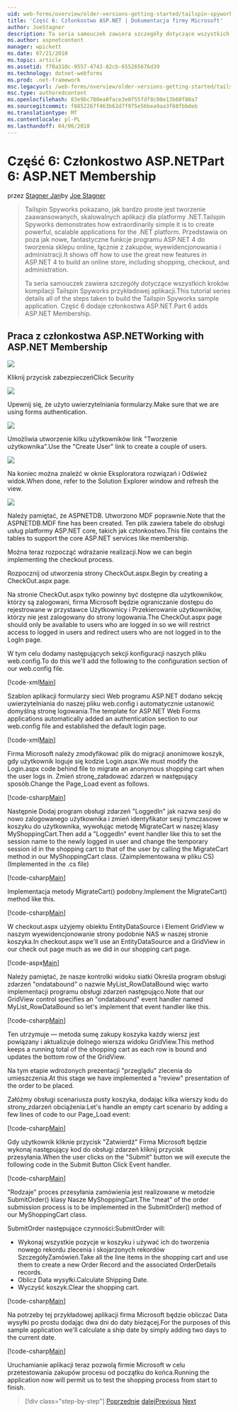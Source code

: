 ```yaml
---
uid: web-forms/overview/older-versions-getting-started/tailspin-spyworks/tailspin-spyworks-part-6
title: 'Część 6: Członkostwo ASP.NET | Dokumentacja firmy Microsoft'
author: JoeStagner
description: Ta seria samouczek zawiera szczegóły dotyczące wszystkich kroków kompilacji Tailspin Spyworks przykładowej aplikacji. Część 6 dodaje członkostwa ASP.NET.
ms.author: aspnetcontent
manager: wpickett
ms.date: 07/21/2010
ms.topic: article
ms.assetid: f70a310c-9557-4743-82cb-655265676d39
ms.technology: dotnet-webforms
ms.prod: .net-framework
msc.legacyurl: /web-forms/overview/older-versions-getting-started/tailspin-spyworks/tailspin-spyworks-part-6
msc.type: authoredcontent
ms.openlocfilehash: 83e9bc780ea8face3e0f55fdf8c00e13b60f80a7
ms.sourcegitcommit: f8852267f463b62d7f975e56bea9aa3f68fbbdeb
ms.translationtype: MT
ms.contentlocale: pl-PL
ms.lasthandoff: 04/06/2018
---
```

<a name="part-6-aspnet-membership"></a><span data-ttu-id="e839a-104">Część 6: Członkostwo ASP.NET</span><span class="sxs-lookup"><span data-stu-id="e839a-104">Part 6: ASP.NET Membership</span></span>
====================
<span data-ttu-id="e839a-105">przez [Stagner Jan](https://github.com/JoeStagner)</span><span class="sxs-lookup"><span data-stu-id="e839a-105">by [Joe Stagner](https://github.com/JoeStagner)</span></span>

> <span data-ttu-id="e839a-106">Tailspin Spyworks pokazano, jak bardzo proste jest tworzenie zaawansowanych, skalowalnych aplikacji dla platformy .NET.</span><span class="sxs-lookup"><span data-stu-id="e839a-106">Tailspin Spyworks demonstrates how extraordinarily simple it is to create powerful, scalable applications for the .NET platform.</span></span> <span data-ttu-id="e839a-107">Przedstawia on poza jak nowe, fantastyczne funkcje programu ASP.NET 4 do tworzenia sklepu online, łącznie z zakupów, wyewidencjonowania i administracji.</span><span class="sxs-lookup"><span data-stu-id="e839a-107">It shows off how to use the great new features in ASP.NET 4 to build an online store, including shopping, checkout, and administration.</span></span>
> 
> <span data-ttu-id="e839a-108">Ta seria samouczek zawiera szczegóły dotyczące wszystkich kroków kompilacji Tailspin Spyworks przykładowej aplikacji.</span><span class="sxs-lookup"><span data-stu-id="e839a-108">This tutorial series details all of the steps taken to build the Tailspin Spyworks sample application.</span></span> <span data-ttu-id="e839a-109">Część 6 dodaje członkostwa ASP.NET.</span><span class="sxs-lookup"><span data-stu-id="e839a-109">Part 6 adds ASP.NET Membership.</span></span>


## <a id="_Toc260221672"></a>  <span data-ttu-id="e839a-110">Praca z członkostwa ASP.NET</span><span class="sxs-lookup"><span data-stu-id="e839a-110">Working with ASP.NET Membership</span></span>

![](tailspin-spyworks-part-6/_static/image1.png)

<span data-ttu-id="e839a-111">Kliknij przycisk zabezpieczeń</span><span class="sxs-lookup"><span data-stu-id="e839a-111">Click Security</span></span>

![](tailspin-spyworks-part-6/_static/image1.jpg)

<span data-ttu-id="e839a-112">Upewnij się, że użyto uwierzytelniania formularzy.</span><span class="sxs-lookup"><span data-stu-id="e839a-112">Make sure that we are using forms authentication.</span></span>

![](tailspin-spyworks-part-6/_static/image2.jpg)

<span data-ttu-id="e839a-113">Umożliwia utworzenie kilku użytkowników link "Tworzenie użytkownika".</span><span class="sxs-lookup"><span data-stu-id="e839a-113">Use the "Create User" link to create a couple of users.</span></span>

![](tailspin-spyworks-part-6/_static/image3.jpg)

<span data-ttu-id="e839a-114">Na koniec można znaleźć w oknie Eksploratora rozwiązań i Odśwież widok.</span><span class="sxs-lookup"><span data-stu-id="e839a-114">When done, refer to the Solution Explorer window and refresh the view.</span></span>

![](tailspin-spyworks-part-6/_static/image2.png)

<span data-ttu-id="e839a-115">Należy pamiętać, że ASPNETDB. Utworzono MDF poprawnie.</span><span class="sxs-lookup"><span data-stu-id="e839a-115">Note that the ASPNETDB.MDF fine has been created.</span></span> <span data-ttu-id="e839a-116">Ten plik zawiera tabele do obsługi usług platformy ASP.NET core, takich jak członkostwo.</span><span class="sxs-lookup"><span data-stu-id="e839a-116">This file contains the tables to support the core ASP.NET services like membership.</span></span>

<span data-ttu-id="e839a-117">Można teraz rozpocząć wdrażanie realizacji.</span><span class="sxs-lookup"><span data-stu-id="e839a-117">Now we can begin implementing the checkout process.</span></span>

<span data-ttu-id="e839a-118">Rozpocznij od utworzenia strony CheckOut.aspx.</span><span class="sxs-lookup"><span data-stu-id="e839a-118">Begin by creating a CheckOut.aspx page.</span></span>

<span data-ttu-id="e839a-119">Na stronie CheckOut.aspx tylko powinny być dostępne dla użytkowników, którzy są zalogowani, firma Microsoft będzie ograniczanie dostępu do rejestrowane w przystawce Użytkownicy i Przekierowanie użytkowników, którzy nie jest zalogowany do strony logowania.</span><span class="sxs-lookup"><span data-stu-id="e839a-119">The CheckOut.aspx page should only be available to users who are logged in so we will restrict access to logged in users and redirect users who are not logged in to the LogIn page.</span></span>

<span data-ttu-id="e839a-120">W tym celu dodamy następujących sekcji konfiguracji naszych pliku web.config.</span><span class="sxs-lookup"><span data-stu-id="e839a-120">To do this we'll add the following to the configuration section of our web.config file.</span></span>

[!code-xml[Main](tailspin-spyworks-part-6/samples/sample1.xml)]

<span data-ttu-id="e839a-121">Szablon aplikacji formularzy sieci Web programu ASP.NET dodano sekcję uwierzytelniania do naszej pliku web.config i automatycznie ustanowić domyślną stronę logowania.</span><span class="sxs-lookup"><span data-stu-id="e839a-121">The template for ASP.NET Web Forms applications automatically added an authentication section to our web.config file and established the default login page.</span></span>

[!code-xml[Main](tailspin-spyworks-part-6/samples/sample2.xml)]

<span data-ttu-id="e839a-122">Firma Microsoft należy zmodyfikować plik do migracji anonimowe koszyk, gdy użytkownik loguje się kodzie Login.aspx.</span><span class="sxs-lookup"><span data-stu-id="e839a-122">We must modify the Login.aspx code behind file to migrate an anonymous shopping cart when the user logs in.</span></span> <span data-ttu-id="e839a-123">Zmień stronę\_załadować zdarzeń w następujący sposób.</span><span class="sxs-lookup"><span data-stu-id="e839a-123">Change the Page\_Load event as follows.</span></span>

[!code-csharp[Main](tailspin-spyworks-part-6/samples/sample3.cs)]

<span data-ttu-id="e839a-124">Następnie Dodaj program obsługi zdarzeń "LoggedIn" jak nazwa sesji do nowo zalogowanego użytkownika i zmień identyfikator sesji tymczasowe w koszyku do użytkownika, wywołując metodę MigrateCart w naszej klasy MyShoppingCart.</span><span class="sxs-lookup"><span data-stu-id="e839a-124">Then add a "LoggedIn" event handler like this to set the session name to the newly logged in user and change the temporary session id in the shopping cart to that of the user by calling the MigrateCart method in our MyShoppingCart class.</span></span> <span data-ttu-id="e839a-125">(Zaimplementowana w pliku CS)</span><span class="sxs-lookup"><span data-stu-id="e839a-125">(Implemented in the .cs file)</span></span>

[!code-csharp[Main](tailspin-spyworks-part-6/samples/sample4.cs)]

<span data-ttu-id="e839a-126">Implementacja metody MigrateCart() podobny.</span><span class="sxs-lookup"><span data-stu-id="e839a-126">Implement the MigrateCart() method like this.</span></span>

[!code-csharp[Main](tailspin-spyworks-part-6/samples/sample5.cs)]

<span data-ttu-id="e839a-127">W checkout.aspx użyjemy obiektu EntityDataSource i Element GridView w naszym wyewidencjonowanie strony podobnie NAS w naszej stronie koszyka.</span><span class="sxs-lookup"><span data-stu-id="e839a-127">In checkout.aspx we'll use an EntityDataSource and a GridView in our check out page much as we did in our shopping cart page.</span></span>

[!code-aspx[Main](tailspin-spyworks-part-6/samples/sample6.aspx)]

<span data-ttu-id="e839a-128">Należy pamiętać, że nasze kontrolki widoku siatki Określa program obsługi zdarzeń "ondatabound" o nazwie MyList\_RowDataBound więc warto implementacji programu obsługi zdarzeń następująco.</span><span class="sxs-lookup"><span data-stu-id="e839a-128">Note that our GridView control specifies an "ondatabound" event handler named MyList\_RowDataBound so let's implement that event handler like this.</span></span>

[!code-csharp[Main](tailspin-spyworks-part-6/samples/sample7.cs)]

<span data-ttu-id="e839a-129">Ten utrzymuje — metoda sumę zakupy koszyka każdy wiersz jest powiązany i aktualizuje dolnego wiersza widoku GridView.</span><span class="sxs-lookup"><span data-stu-id="e839a-129">This method keeps a running total of the shopping cart as each row is bound and updates the bottom row of the GridView.</span></span>

<span data-ttu-id="e839a-130">Na tym etapie wdrożonych prezentacji "przeglądu" zlecenia do umieszczenia.</span><span class="sxs-lookup"><span data-stu-id="e839a-130">At this stage we have implemented a "review" presentation of the order to be placed.</span></span>

<span data-ttu-id="e839a-131">Załóżmy obsługi scenariusza pusty koszyka, dodając kilka wierszy kodu do strony\_zdarzeń obciążenia:</span><span class="sxs-lookup"><span data-stu-id="e839a-131">Let's handle an empty cart scenario by adding a few lines of code to our Page\_Load event:</span></span>

[!code-csharp[Main](tailspin-spyworks-part-6/samples/sample8.cs)]

<span data-ttu-id="e839a-132">Gdy użytkownik kliknie przycisk "Zatwierdź" Firma Microsoft będzie wykonaj następujący kod do obsługi zdarzeń kliknij przycisk przesyłania.</span><span class="sxs-lookup"><span data-stu-id="e839a-132">When the user clicks on the "Submit" button we will execute the following code in the Submit Button Click Event handler.</span></span>

[!code-csharp[Main](tailspin-spyworks-part-6/samples/sample9.cs)]

<span data-ttu-id="e839a-133">"Rodzaje" proces przesyłania zamówienia jest realizowane w metodzie SubmitOrder() klasy Nasze MyShoppingCart.</span><span class="sxs-lookup"><span data-stu-id="e839a-133">The "meat" of the order submission process is to be implemented in the SubmitOrder() method of our MyShoppingCart class.</span></span>

<span data-ttu-id="e839a-134">SubmitOrder następujące czynności:</span><span class="sxs-lookup"><span data-stu-id="e839a-134">SubmitOrder will:</span></span>

- <span data-ttu-id="e839a-135">Wykonaj wszystkie pozycje w koszyku i używać ich do tworzenia nowego rekordu zlecenia i skojarzonych rekordów SzczegółyZamówień.</span><span class="sxs-lookup"><span data-stu-id="e839a-135">Take all the line items in the shopping cart and use them to create a new Order Record and the associated OrderDetails records.</span></span>
- <span data-ttu-id="e839a-136">Oblicz Data wysyłki.</span><span class="sxs-lookup"><span data-stu-id="e839a-136">Calculate Shipping Date.</span></span>
- <span data-ttu-id="e839a-137">Wyczyść koszyk.</span><span class="sxs-lookup"><span data-stu-id="e839a-137">Clear the shopping cart.</span></span>


[!code-csharp[Main](tailspin-spyworks-part-6/samples/sample10.cs)]

<span data-ttu-id="e839a-138">Na potrzeby tej przykładowej aplikacji firma Microsoft będzie obliczać Data wysyłki po prostu dodając dwa dni do daty bieżącej.</span><span class="sxs-lookup"><span data-stu-id="e839a-138">For the purposes of this sample application we'll calculate a ship date by simply adding two days to the current date.</span></span>

[!code-csharp[Main](tailspin-spyworks-part-6/samples/sample11.cs)]

<span data-ttu-id="e839a-139">Uruchamianie aplikacji teraz pozwolą firmie Microsoft w celu przetestowania zakupów procesu od początku do końca.</span><span class="sxs-lookup"><span data-stu-id="e839a-139">Running the application now will permit us to test the shopping process from start to finish.</span></span>

> [!div class="step-by-step"]
> <span data-ttu-id="e839a-140">[Poprzednie](tailspin-spyworks-part-5.md)
> [dalej](tailspin-spyworks-part-7.md)</span><span class="sxs-lookup"><span data-stu-id="e839a-140">[Previous](tailspin-spyworks-part-5.md)
[Next](tailspin-spyworks-part-7.md)</span></span>
